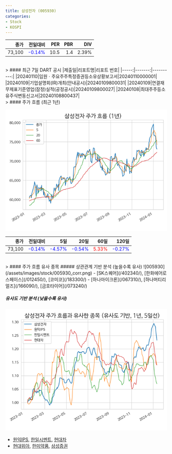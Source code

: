 ```yaml
---
title: 삼성전자 (005930)
categories:
- Stock
- KOSPI
---
```


|종가|전일대비|PER|PBR|DIV|
|---:|-------:|--:|--:|--:|
|73,100|<span style="color: blue">-0.14%</span>|10.5|1.4|2.39%|

<!-- more -->

<br>
> #### 최근 7일 DART 공시
|제출일|리포트명|리포트 번호|
|-----:|-------:|----------:|
|20240110|임원ㆍ주요주주특정증권등소유상황보고서|20240110000001|
|20240109|기업설명회(IR)개최(안내공시)|20240109800031|
|20240109|연결재무제표기준영업(잠정)실적(공정공시)|20240109800027|
|20240108|최대주주등소유주식변동신고서|20240108800437|

<br>
> #### 주가 흐름 (최근 1년)

![005930](/assets/images/stock/005930.png)

|종가|전일대비|5일|20일|60일|120일|
|---:|-------:|--:|---:|---:|----:|
|73,100|<span style="color: blue">-0.14%</span>|<span style="color: blue">-4.57%</span>|<span style="color: blue">-0.54%</span>|<span style="color: red">5.33%</span>|<span style="color: blue">-0.27%</span>|

<br>
> #### 주가 흐름 유사 종목
##### 상관관계 기반 분석 (높을수록 유사)
![005930](/assets/images/stock/005930_corr.png)
- [SK스퀘어](/402340/), [한화에어로스페이스](/012450/), [코미코](/183300/)
- [하나마이크론](/067310/), [하나머티리얼즈](/166090/), [금호타이어](/073240/)

##### 유사도 기반 분석 (낮을수록 유사)	
![005930](/assets/images/stock/005930_sim.png)
- [원익IPS](/240810/), [한일시멘트](/300720/), [현대차](/005380/)
- [현대위아](/011210/), [한미약품](/128940/), [삼성증권](/016360/)